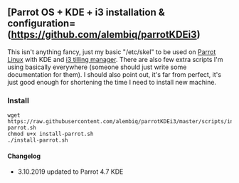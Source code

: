 ## [Parrot OS + KDE + i3 installation &amp; configuration=(https://github.com/alembiq/parrotKDEi3)

This isn't anything fancy, just my basic "/etc/skel" to be used on [Parrot Linux](https://parrotlinux.org/) 
with KDE and [i3 tilling manager](https://i3wm.org/). There are also few extra scripts I'm using basically 
everywhere (someone should just write some documentation for them). I should also point out, it's far from 
perfect, it's just good enough for shortening the time I need to install new machine.

### Install

```
wget https://raw.githubusercontent.com/alembiq/parrotKDEi3/master/scripts/install-parrot.sh
chmod u+x install-parrot.sh
./install-parrot.sh
```


#### Changelog

- 3.10.2019 updated to Parrot 4.7 KDE
